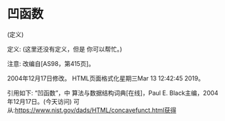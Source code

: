 # 凹函数


(定义)



定义:
(这里还没有定义，但是
你可以帮忙。)



注意:
改编自[AS98，第415页]。








2004年12月17日修改。
HTML页面格式化星期三Mar 13 12:42:45 2019。



引用如下:
“凹函数”，中
算法与数据结构词典[在线]，Paul E. Black主编，2004年12月17日。(今天访问)
可从:https://www.nist.gov/dads/HTML/concavefunct.html获得